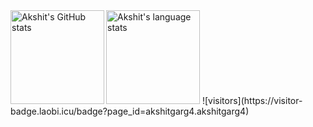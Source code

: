 




  <img align="left" height="150px" src="https://github-readme-stats.vercel.app/api?theme=onedark&username=akshitgarg4&show_icons=true&line_height=27&count_private=true&include_all_commits=true" alt="Akshit's GitHub stats"/>
  <img height="150px" src="https://github-readme-stats.vercel.app/api/top-langs/?theme=onedark&username=akshitgarg4&show_icons=true&line_height=27&langs_count=8&count_private=true&hide=Jupyter%20Notebook&layout=compact" alt="Akshit's language stats"/>
![visitors](https://visitor-badge.laobi.icu/badge?page_id=akshitgarg4.akshitgarg4)
 

<!--
**akshitgarg4/akshitgarg4** is a ✨ _special_ ✨ repository because its `README.md` (this file) appears on your GitHub profile.

Here are some ideas to get you started:

- 🔭 I’m currently working on ...
- 🌱 I’m currently learning ...
- 👯 I’m looking to collaborate on ...
- 🤔 I’m looking for help with ...
- 💬 Ask me about ...
- 📫 How to reach me: ...
- 😄 Pronouns: ...
- ⚡ Fun fact: ...
-->
